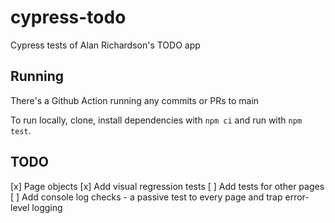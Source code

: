 # cypress-todo

Cypress tests of Alan Richardson's TODO app

## Running

There's a Github Action running any commits or PRs to main

To run locally, clone, install dependencies with `npm ci` and run with `npm test`.

## TODO

[x] Page objects
[x] Add visual regression tests
[ ] Add tests for other pages
[ ] Add console log checks - a passive test to every page and trap error-level logging
